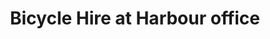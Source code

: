 ---
title: "Bicycle Hire at Harbour office"
address: "Harbour Office, Kilmore Quay, Wexford"
tel: "+353 (0)53 912 9955"
county: "Wexford"
category: "Cycling"
type: "Content"
lat: "52.172515869140625"
lng: "-6.585013389587402"
---